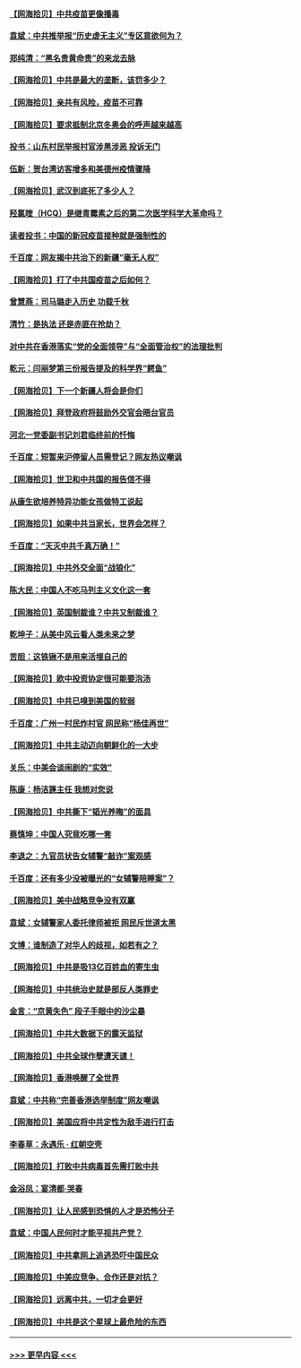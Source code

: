 #### [【网海拾贝】中共疫苗更像播毒](../pages/nsc993/n12876631.md?t=04132152) 
#### [袁斌：中共推举报“历史虚无主义”专区意欲何为？](../pages/nsc993/n12876530.md?t=04132152) 
#### [郑纯清：“黑名贵黄命贵”的来龙去脉](../pages/nsc993/n12875589.md?t=04132152) 
#### [【网海拾贝】中共是最大的垄断，该罚多少？](../pages/nsc993/n12874006.md?t=04132152) 
#### [【网海拾贝】亲共有风险，疫苗不可靠](../pages/nsc993/n12872224.md?t=04132152) 
#### [【网海拾贝】要求抵制北京冬奥会的呼声越来越高](../pages/nsc993/n12868962.md?t=04132152) 
#### [投书：山东村民举报村官涉黑涉恶 投诉无门](../pages/nsc993/n12869726.md?t=04132152) 
#### [伍新：贺台湾访客增多和美德州疫情骤降](../pages/nsc993/n12865651.md?t=04132152) 
#### [【网海拾贝】武汉到底死了多少人？](../pages/nsc993/n12863707.md?t=04132152) 
#### [羟氯喹（HCQ）是继青霉素之后的第二次医学科学大革命吗？](../pages/nsc993/n12638564.md?t=04132152) 
#### [读者投书：中国的新冠疫苗接种就是强制性的](../pages/nsc993/n12859932.md?t=04132152) 
#### [千百度：网友揭中共治下的新疆“毫无人权”](../pages/nsc993/n12858385.md?t=04132152) 
#### [【网海拾贝】打了中共国疫苗之后如何？](../pages/nsc993/n12857866.md?t=04132152) 
#### [曾慧燕：司马璐走入历史 功载千秋](../pages/nsc993/n12856996.md?t=04132152) 
#### [清竹：是执法 还是赤匪在抢劫？](../pages/nsc993/n12856952.md?t=04132152) 
#### [对中共在香港落实“党的全面领导”与“全面管治权”的法理批判](../pages/nsc993/n12856929.md?t=04132152) 
#### [乾元：闫丽梦第三份报告提及的科学界“鳄鱼”](../pages/nsc993/n12855985.md?t=04132152) 
#### [【网海拾贝】下一个新疆人将会是你们](../pages/nsc993/n12855864.md?t=04132152) 
#### [【网海拾贝】拜登政府将鼓励外交官会晤台官员](../pages/nsc993/n12853615.md?t=04132152) 
#### [河北一党委副书记刘君临终前的忏悔](../pages/nsc993/n12849420.md?t=04132152) 
#### [千百度：短暂来沪停留人员需登记？网友热议嘲讽](../pages/nsc993/n12853497.md?t=04132152) 
#### [【网海拾贝】世卫和中共国的报告信不得](../pages/nsc993/n12850902.md?t=04132152) 
#### [从康生欲培养特异功能女孩做特工说起](../pages/nsc993/n12849289.md?t=04132152) 
#### [【网海拾贝】如果中共当家长，世界会怎样？](../pages/nsc993/n12848436.md?t=04132152) 
#### [千百度：“天灭中共千真万确！”](../pages/nsc993/n12845659.md?t=04132152) 
#### [【网海拾贝】中共外交全面“战狼化”](../pages/nsc993/n12845607.md?t=04132152) 
#### [陈大民：中国人不吃马列主义文化这一套](../pages/nsc993/n12842496.md?t=04132152) 
#### [【网海拾贝】英国制裁谁？中共又制裁谁？](../pages/nsc993/n12840909.md?t=04132152) 
#### [乾坤子：从美中风云看人类未来之梦](../pages/nsc993/n12840590.md?t=04132152) 
#### [苦胆：这铁锹不是用来活埋自己的](../pages/nsc993/n12839512.md?t=04132152) 
#### [【网海拾贝】欧中投资协定很可能要泡汤](../pages/nsc993/n12835122.md?t=04132152) 
#### [【网海拾贝】中共已嗅到美国的软弱](../pages/nsc993/n12832411.md?t=04132152) 
#### [千百度：广州一村民炸村官 网民称“杨佳再世”](../pages/nsc993/n12832380.md?t=04132152) 
#### [【网海拾贝】中共主动迈向朝鲜化的一大步](../pages/nsc993/n12829887.md?t=04132152) 
#### [关乐：中美会谈闹剧的“实效”](../pages/nsc993/n12826698.md?t=04132152) 
#### [陈康：杨洁篪主任  我想对您说](../pages/nsc993/n12826609.md?t=04132152) 
#### [【网海拾贝】中共撕下“韬光养晦”的面具](../pages/nsc993/n12826459.md?t=04132152) 
#### [蔡慎坤：中国人究竟吃哪一套](../pages/nsc993/n12826010.md?t=04132152) 
#### [李退之：九官员状告女辅警“敲诈”案观感](../pages/nsc993/n12823984.md?t=04132152) 
#### [千百度：还有多少没被曝光的“女辅警陪睡案”？](../pages/nsc993/n12822136.md?t=04132152) 
#### [【网海拾贝】美中战略竞争没有双赢](../pages/nsc993/n12822105.md?t=04132152) 
#### [袁斌：女辅警家人委托律师被拒 网民斥世道太黑](../pages/nsc993/n12822004.md?t=04132152) 
#### [文博：谁制造了对华人的歧视，如若有之？](../pages/nsc993/n12821635.md?t=04132152) 
#### [【网海拾贝】中共是吸13亿百姓血的寄生虫](../pages/nsc993/n12819191.md?t=04132152) 
#### [【网海拾贝】中共统治史就是部反人类罪史](../pages/nsc993/n12816738.md?t=04132152) 
#### [金言：“京黄失色” 段子手眼中的沙尘暴](../pages/nsc993/n12815700.md?t=04132152) 
#### [【网海拾贝】中共大数据下的露天监狱](../pages/nsc993/n12811075.md?t=04132152) 
#### [【网海拾贝】中共全球作孽遭天谴！](../pages/nsc993/n12810258.md?t=04132152) 
#### [【网海拾贝】香港唤醒了全世界](../pages/nsc993/n12809100.md?t=04132152) 
#### [袁斌：中共称“完善香港选举制度”网友嘲讽](../pages/nsc993/n12808994.md?t=04132152) 
#### [【网海拾贝】美国应将中共定性为敌手进行打击](../pages/nsc993/n12806870.md?t=04132152) 
#### [李春草：永遇乐 · 红朝空壳](../pages/nsc993/n12805365.md?t=04132152) 
#### [【网海拾贝】打败中共病毒首先需打败中共](../pages/nsc993/n12803930.md?t=04132152) 
#### [金浴凤：宴清都‧哭春](../pages/nsc993/n12801601.md?t=04132152) 
#### [【网海拾贝】让人民感到恐惧的人才是恐怖分子](../pages/nsc993/n12799347.md?t=04132152) 
#### [袁斌：中国人民何时才能平视共产党？](../pages/nsc993/n12799306.md?t=04132152) 
#### [【网海拾贝】中共拿网上追逃恐吓中国民众](../pages/nsc993/n12796905.md?t=04132152) 
#### [【网海拾贝】中美应竞争、合作还是对抗？](../pages/nsc993/n12794675.md?t=04132152) 
#### [【网海拾贝】远离中共，一切才会更好](../pages/nsc993/n12793572.md?t=04132152) 
#### [【网海拾贝】中共是这个星球上最危险的东西](../pages/nsc993/n12791400.md?t=04132152) 

----
#### [ >>> 更早内容 <<< ](../indexes/nsc993-earlier.md)
